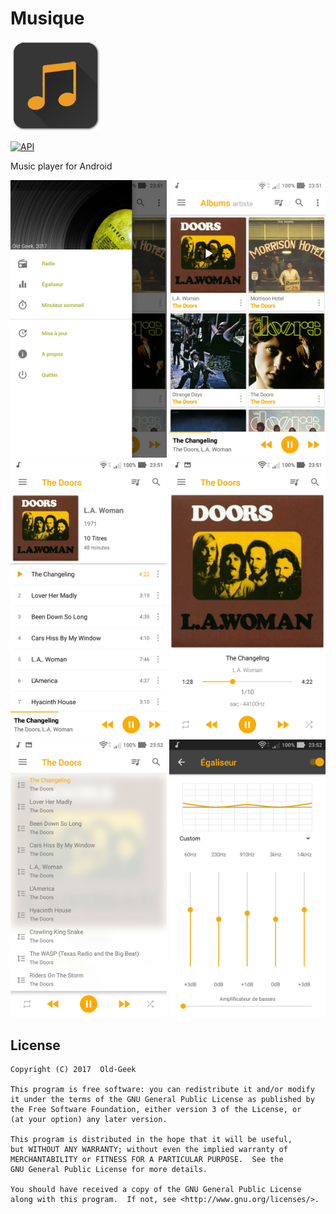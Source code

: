 # Musique
 ![Icône](/app/src/main/res/mipmap-xxhdpi/ic_launcher.png) 
 
[![API](https://img.shields.io/badge/API-21%2B-brightgreen.svg?style=flat)](https://android-arsenal.com/api?level=21)

  Music player for Android

 <img alt="screenshot" src="/screenshots/01.jpg?raw=true" width="250px" /> <img alt="screenshot" src="/screenshots/02.jpg?raw=true" width="250px" />
 <img alt="screenshot" src="/screenshots/03.jpg?raw=true" width="250px" /> <img alt="screenshot" src="/screenshots/04.jpg?raw=true" width="250px" />
 <img alt="screenshot" src="/screenshots/05.jpg?raw=true" width="250px" /> <img alt="screenshot" src="/screenshots/06.jpg?raw=true" width="250px" />


License
-------

    Copyright (C) 2017  Old-Geek

    This program is free software: you can redistribute it and/or modify
    it under the terms of the GNU General Public License as published by
    the Free Software Foundation, either version 3 of the License, or
    (at your option) any later version.

    This program is distributed in the hope that it will be useful,
    but WITHOUT ANY WARRANTY; without even the implied warranty of
    MERCHANTABILITY or FITNESS FOR A PARTICULAR PURPOSE.  See the
    GNU General Public License for more details.

    You should have received a copy of the GNU General Public License
    along with this program.  If not, see <http://www.gnu.org/licenses/>.
